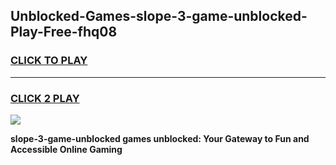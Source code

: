 
## Unblocked-Games-slope-3-game-unblocked-Play-Free-fhq08
<h3>
<a href="https://premium76.site?title=slope-3-game-unblocked&ref=23A">CLICK TO PLAY</a></h3>
<hr>

<h3>
<a href="https://premium76.site?title=slope-3-game-unblocked&ref=23A">CLICK 2 PLAY</a>
  
</h3>

<a href="https://premium76.site?title=slope-3-game-unblocked&ref=23A"><img src="https://clearcache.store/games.png"></a>


**slope-3-game-unblocked games unblocked: Your Gateway to Fun and Accessible Online Gaming**
